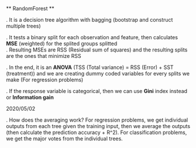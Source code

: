 ** RandomForest **  

. It is a decision tree algorithm with bagging (bootstrap and construct multiple trees)  

. It tests a binary split for each observation and feature, then calculates **MSE** (weighted) for the splited groups splitted  
. Resulting MSEs are RSS (Residual sum of squares) and the resulting splits are the ones that minimize RSS 

. In the end, it is an **ANOVA** (TSS (Total variance) = RSS (Error) + SST (treatment)) 
  and we are creating dummy coded variables for every splits we make (For regression problems)
  
. If the response variable is categorical, then we can use **Gini** index instead or **Information gain**

2020/05/02

. How does the averaging work? For regression problems, we get individual outputs from each tree given the training input,       then we average the outputs (then calculate the prediction accuracy + R^2). For classification problems, we get the major       votes from the individual trees. 
